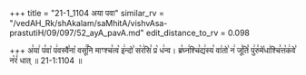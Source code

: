 +++
title = "21-1_1104 अया पवा"
similar_rv = "/vedAH_Rk/shAkalam/saMhitA/vishvAsa-prastutiH/09/097/52_ayA_pavA.md"
edit_distance_to_rv = 0.098

+++
अ꣣या꣢ प꣣वा꣡ प꣢वस्वै꣣ना꣡ वसू꣢꣯नि माꣳश्च꣣त्व꣡ इ꣢न्दो꣣ स꣡र꣢सि꣣ प्र꣡ ध꣢न्व। ब्र꣣घ्न꣢श्चि꣣द्य꣢स्य꣣ वा꣢तो꣣ न꣢ जू꣣तिं꣡ पु꣢रु꣣मे꣡धा꣢श्चि꣣त्त꣡क꣢वे꣣ न꣡रं꣢ धात् ॥ 21-1:1104 ॥

<div class="js_include " url="/vedAH_Rk/shAkalam/saMhitA/vishvAsa-prastutiH/09/097/52_ayA_pavA.md"  newLevelForH1="2" title="विश्वास-शाकल-प्रस्तुतिः"  > </div>